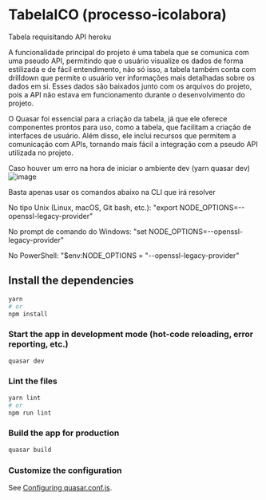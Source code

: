 # TabelaICO (processo-icolabora)

Tabela requisitando API heroku

A funcionalidade principal do projeto é uma tabela que se comunica com uma pseudo API, permitindo que o usuário visualize os dados de forma estilizada e de fácil entendimento, não só isso, a tabela também conta com drilldown que permite o usuário ver informações mais detalhadas sobre os dados em si. Esses dados são baixados junto com os arquivos do projeto, pois a API não estava em funcionamento durante o desenvolvimento do projeto.

O Quasar foi essencial para a criação da tabela, já que ele oferece componentes prontos para uso, como a tabela, que facilitam a criação de interfaces de usuário. Além disso, ele inclui recursos que permitem a comunicação com APIs, tornando mais fácil a integração com a pseudo API utilizada no projeto.

Caso houver um erro na hora de iniciar o ambiente dev (yarn quasar dev)
![image](https://user-images.githubusercontent.com/106493859/235708487-4f30aeca-c187-4dc6-b2ee-217315b81c46.png)

Basta apenas usar os comandos abaixo na CLI que irá resolver

No tipo Unix (Linux, macOS, Git bash, etc.): "export NODE_OPTIONS=--openssl-legacy-provider"

No prompt de comando do Windows: "set NODE_OPTIONS=--openssl-legacy-provider"

No PowerShell: "$env:NODE_OPTIONS = "--openssl-legacy-provider"

## Install the dependencies
```bash
yarn
# or
npm install
```

### Start the app in development mode (hot-code reloading, error reporting, etc.)
```bash
quasar dev
```


### Lint the files
```bash
yarn lint
# or
npm run lint
```

### Build the app for production
```bash
quasar build
```

### Customize the configuration
See [Configuring quasar.conf.js](https://v1.quasar.dev/quasar-cli/quasar-conf-js).
